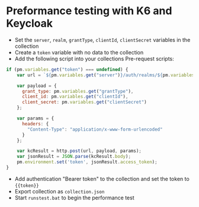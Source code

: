 # Preformance testing with K6 and Keycloak

- Set the `server`, `realm`, `grantType`, `clientId`, `clientSecret` variables in the collection
- Create a `token` variable with no data to the collection
- Add the following script into your collections Pre-request scripts:

```javascript
if (pm.variables.get("token") === undefined) {
    var url = `${pm.variables.get("server")}/auth/realms/${pm.variables.get("realm")}/protocol/openid-connect/token`;

    var payload = {
      grant_type: pm.variables.get("grantType"),
      client_id: pm.variables.get("clientId"),
      client_secret: pm.variables.get("clientSecret")
    };

    var params = {
      headers: {
        "Content-Type": "application/x-www-form-urlencoded"
      }
    };

    var kcResult = http.post(url, payload, params);
    var jsonResult = JSON.parse(kcResult.body);
    pm.environment.set('token', jsonResult.access_token);
}
```

- Add authentication "Bearer token" to the collection and set the token to `{{token}}`
- Export collection as `collection.json`
- Start `runstest.bat` to begin the performance test
